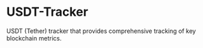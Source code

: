 # USDT-Tracker
USDT (Tether) tracker that provides comprehensive tracking of key blockchain metrics.
